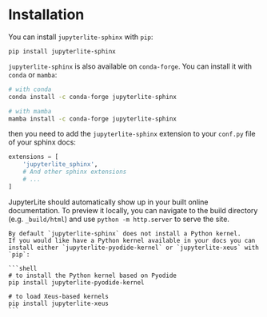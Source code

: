 # Installation

You can install `jupyterlite-sphinx` with `pip`:

```
pip install jupyterlite-sphinx
```

`jupyterlite-sphinx` is also available on `conda-forge`. You can install it with `conda` or `mamba`:

```bash
# with conda
conda install -c conda-forge jupyterlite-sphinx

# with mamba
mamba install -c conda-forge jupyterlite-sphinx
```

then you need to add the `jupyterlite-sphinx` extension to your `conf.py` file of your sphinx docs:

```python
extensions = [
    'jupyterlite_sphinx',
    # And other sphinx extensions
    # ...
]
```

JupyterLite should automatically show up in your built online documentation. To preview it locally, you can navigate to the build directory (e.g. `_build/html`) and use `python -m http.server` to serve the site.

````{note}
By default `jupyterlite-sphinx` does not install a Python kernel.
If you would like have a Python kernel available in your docs you can install either `jupyterlite-pyodide-kernel` or `jupyterlite-xeus` with `pip`:

```shell
# to install the Python kernel based on Pyodide
pip install jupyterlite-pyodide-kernel

# to load Xeus-based kernels
pip install jupyterlite-xeus
```
````